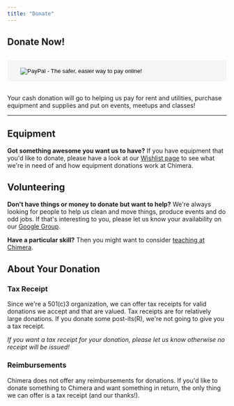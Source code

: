 ```yaml
---
title: "Donate"
---
```


## Donate Now!

<form style="margin: 30px 0; padding: 15px 30px; background: #f6f6f6;" action="https://www.paypal.com/cgi-bin/webscr" method="post" target="_top">
  <input type="hidden" name="cmd" value="_s-xclick">
  <input type="hidden" name="hosted_button_id" value="RNNAFX2NESYH4">
  <input type="image" src="https://www.paypalobjects.com/en_US/i/btn/btn_donateCC_LG.gif" border="0" name="submit" alt="PayPal - The safer, easier way to pay online!">
  <img alt="" border="0" src="https://www.paypalobjects.com/en_US/i/scr/pixel.gif" width="1" height="1">
</form>

Your cash donation will go to helping us pay for rent and utilities, purchase equipment and supplies and put on events, meetups and classes!

---

## Equipment

**Got something awesome you want us to have?** If you have equipment that you'd like to donate, please have a look at our [Wishlist page](/wishlist/) to see what we're in need of and how equipment donations work at Chimera.


## Volunteering

**Don't have things or money to donate but want to help?** We're always looking for people to help us clean and move things, produce events and do odd jobs. If that's interesting to you, please let us know your availability on our [Google Group][google-group].

**Have a particular skill?** Then you might want to consider [teaching at Chimera](/about/teaching/).


## About Your Donation


### Tax Receipt

Since we're a 501\(c\)3 organization, we can offer tax receipts for valid donations we accept and that are valued. Tax receipts are for relatively large donations. If you donate some post-its(R), we're not going to give you a tax receipt.

*If you want a tax receipt for your donation, please let us know otherwise no receipt will be issued!*


### Reimbursements

Chimera does not offer any reimbursements for donations. If you'd like to donate something to Chimera and want something in return, the only thing we can offer is a tax receipt (and our thanks!).

[google-group]: https://groups.google.com/forum/#!forum/chimera-art-space
